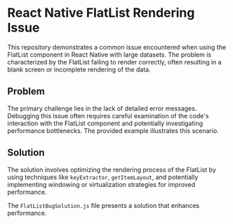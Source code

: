 # React Native FlatList Rendering Issue

This repository demonstrates a common issue encountered when using the FlatList component in React Native with large datasets. The problem is characterized by the FlatList failing to render correctly, often resulting in a blank screen or incomplete rendering of the data.

## Problem

The primary challenge lies in the lack of detailed error messages.  Debugging this issue often requires careful examination of the code's interaction with the FlatList component and potentially investigating performance bottlenecks. The provided example illustrates this scenario.

## Solution

The solution involves optimizing the rendering process of the FlatList by using techniques like `keyExtractor`, `getItemLayout`, and potentially implementing windowing or virtualization strategies for improved performance.

The `FlatListBugSolution.js` file presents a solution that enhances performance.